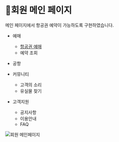# 📌회원 메인 페이지

메인 페이지에서 항공권 예약이 가능하도록 구현하였습니다.   

* 예매
  * [항공권 예매](https://github.com/Runu09/finalproject/blob/main/%EA%B5%AC%ED%98%84%EC%84%A4%EB%AA%85/%ED%95%AD%EA%B3%B5%EA%B6%8C%20%EC%98%88%EB%A7%A4.md)
  * 예약 조회

* 공항

* 커뮤니티
  * 고객의 소리
  * 유실물 찾기

* 고객지원
  * 공지사항
  * 이용안내
  * FAQ

![회원 메인페이지](https://user-images.githubusercontent.com/88878686/179890980-0411b122-147e-4798-8b69-031267a47db6.jpg)   
